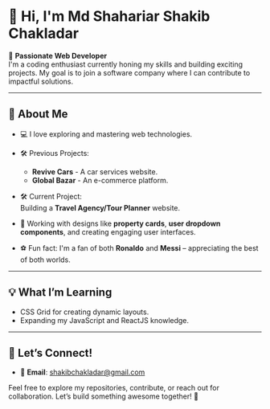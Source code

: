 # 👋 Hi, I'm Md Shahariar Shakib Chakladar  

🌟 **Passionate Web Developer**  
I'm a coding enthusiast currently honing my skills and building exciting projects. My goal is to join a software company where I can contribute to impactful solutions.  

---

## 🚀 About Me  
- 💻 I love exploring and mastering web technologies.  
- 🛠️ Previous Projects:  
  - **Revive Cars** - A car services website.  
  - **Global Bazar** - An e-commerce platform.  

- 🛠️ Current Project:  
  Building a **Travel Agency/Tour Planner** website.  

- 🎨 Working with designs like **property cards**, **user dropdown components**, and creating engaging user interfaces.  

- ⚽ Fun fact: I'm a fan of both **Ronaldo** and **Messi** – appreciating the best of both worlds.  

---

## 💡 What I’m Learning  
- CSS Grid for creating dynamic layouts.  
- Expanding my JavaScript and ReactJS knowledge.  

---

## 🔗 Let’s Connect!  
- 📧 **Email**: shakibchakladar@gmail.com  

Feel free to explore my repositories, contribute, or reach out for collaboration. Let’s build something awesome together! 🌟

